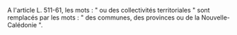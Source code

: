   
A l'article L. 511-61, les mots : " ou des collectivités territoriales " sont remplacés par les mots : " des communes, des provinces ou de la Nouvelle-Calédonie ".  

  
